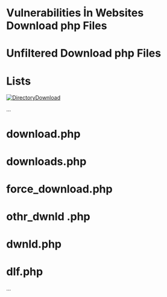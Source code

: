 # Vulnerabilities İn Websites Download php Files 

# Unfiltered Download php Files

# Lists

<a href="/Download/"><img class="icon" src="/_autoindex/assets/icons/folder-fill.svg" alt="Directory">Download</a>

...

# download.php

# downloads.php

# force_download.php

# othr_dwnld .php

# dwnld.php

# dlf.php

...
